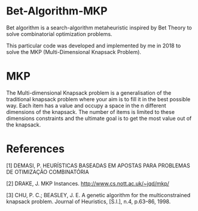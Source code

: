 # Bet-Algorithm-MKP
Bet algorithm is a search-algorithm metaheuristic inspired by Bet Theory to solve combinatorial optimization problems.

This particular code was developed and implemented by me in 2018 to solve the MKP (Multi-Dimensional Knapsack Problem).

# MKP
The Multi-dimensional Knapsack problem is a generalisation of the traditional knapsack problem where your aim is to fill it in the best possible way. Each item has a value and occupy a space in the n different dimensions of the knapsack. The number of items is limited to these dimensions constraints and the ultimate goal is to get the most value out of the knapsack.

# References

[1] DEMASI, P. HEURÍSTICAS BASEADAS EM APOSTAS PARA PROBLEMAS DE OTIMIZAÇÃO COMBINATÓRIA

[2] DRAKE, J. MKP Instances. http://www.cs.nott.ac.uk/~jqd/mkp/

[3] CHU, P. C.; BEASLEY, J. E. A genetic algorithm for the multiconstrained knapsack problem. Journal of Heuristics, [S.l.], n.4, p.63–86, 1998.
